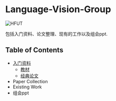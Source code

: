 # Language-Vision-Group
![HFUT](http://www.hfut.edu.cn/images/yxsz.png)

包括入门资料、论文整理、现有的工作以及组会ppt.

## Table of Contents
* [入门资料](https://github.com/liulijie-2020/Language-Vision-Group/tree/main/%E5%85%A5%E9%97%A8%E8%B5%84%E6%96%99)
  * [教材](https://github.com/liulijie-2020/Language-Vision-Group/blob/main/%E5%85%A5%E9%97%A8%E8%B5%84%E6%96%99/README.md)
  * [经典论文](https://github.com/liulijie-2020/Language-Vision-Group/tree/main/%E5%85%A5%E9%97%A8%E8%B5%84%E6%96%99/%E7%BB%8F%E5%85%B8%E8%AE%BA%E6%96%87)
* Paper Collection
* Existing Work
* 组会ppt
